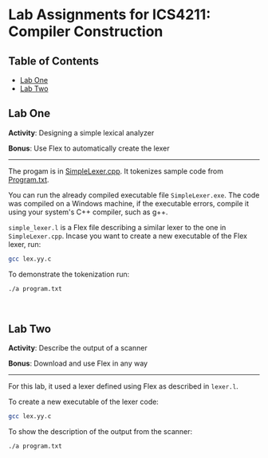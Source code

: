 # Lab Assignments for ICS4211: Compiler Construction

## Table of Contents
- [Lab One](#lab-one)
- [Lab Two](#lab-two)

## Lab One
__Activity__: Designing a simple lexical analyzer

__Bonus__: Use Flex to automatically create the lexer

---

The progam is in [SimpleLexer.cpp](Lab_One/SimpleLexer.cpp). It tokenizes sample code from [Program.txt](Lab_One/Pogram.txt).

You can run the already compiled executable file `SimpleLexer.exe`. The code was compiled on a Windows machine, if the executable errors, compile it using your system's C++ compiler, such as g++.

`simple_lexer.l` is a Flex file describing a similar lexer to the one in `SimpleLexer.cpp`. Incase you want to create a new executable of the Flex lexer, run:
```bash
gcc lex.yy.c
```

To demonstrate the tokenization run:
```bash
./a program.txt
```

<br/>

## Lab Two
__Activity__: Describe the output of a scanner

__Bonus__: Download and use Flex in any way

---

For this lab, it used a lexer defined using Flex as described in `lexer.l`.

To create a new executable of the lexer code:
```bash
gcc lex.yy.c
```

To show the description of the output from the scanner:
```bash
./a program.txt
```
